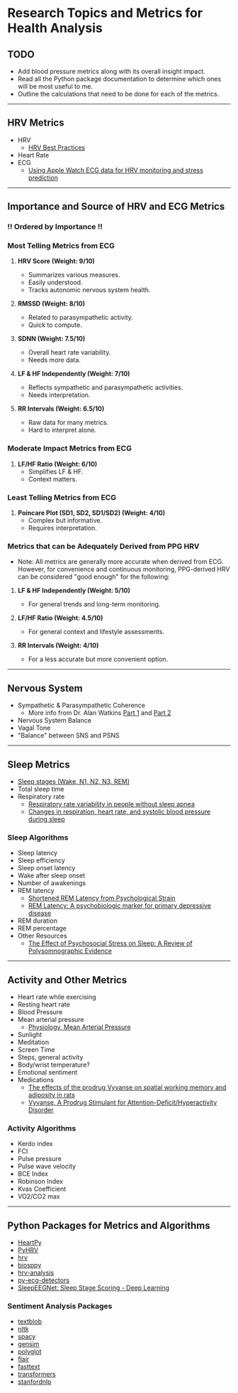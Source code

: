 # Research Topics and Metrics for Health Analysis

## TODO

- Add blood pressure metrics along with its overall insight impact.
- Read all the Python package documentation to determine which ones will be most useful to me.
- Outline the calculations that need to be done for each of the metrics.

---

## HRV Metrics

- HRV
  - [HRV Best Practices](https://imotions.com/blog/learning/best-practice/heart-rate-variability/#:~:text=One%20of%20the%20main%20divisions,high%20frequency%20beats%20that%20occur.)
- Heart Rate
- ECG
  - [Using Apple Watch ECG data for HRV monitoring and stress prediction](https://pubmed.ncbi.nlm.nih.gov/36569803/)

---

## Importance and Source of HRV and ECG Metrics
### !! Ordered by Importance !!

### Most Telling Metrics from ECG

1. **HRV Score (Weight: 9/10)**
   - Summarizes various measures.
   - Easily understood.
   - Tracks autonomic nervous system health.

2. **RMSSD (Weight: 8/10)**
   - Related to parasympathetic activity.
   - Quick to compute.

3. **SDNN (Weight: 7.5/10)**
   - Overall heart rate variability.
   - Needs more data.

4. **LF & HF Independently (Weight: 7/10)**
   - Reflects sympathetic and parasympathetic activities.
   - Needs interpretation.

5. **RR Intervals (Weight: 6.5/10)**
   - Raw data for many metrics.
   - Hard to interpret alone.

### Moderate Impact Metrics from ECG

1. **LF/HF Ratio (Weight: 6/10)**
   - Simplifies LF & HF.
   - Context matters.

### Least Telling Metrics from ECG

1. **Poincare Plot (SD1, SD2, SD1/SD2) (Weight: 4/10)**
   - Complex but informative.
   - Requires interpretation.

### Metrics that can be Adequately Derived from PPG HRV

- Note: All metrics are generally more accurate when derived from ECG. However, for convenience and continuous monitoring, PPG-derived HRV can be considered "good enough" for the following:

1. **LF & HF Independently (Weight: 5/10)**
   - For general trends and long-term monitoring.

2. **LF/HF Ratio (Weight: 4.5/10)**
   - For general context and lifestyle assessments.

3. **RR Intervals (Weight: 4/10)**
   - For a less accurate but more convenient option.

---

## Nervous System

- Sympathetic & Parasympathetic Coherence
    - More info from Dr. Alan Watkins [Part 1](https://youtu.be/q06YIWCR2Js?si=CEQqyBROOto1FCww) and [Part 2](https://youtu.be/Q_fFattg8N0?si=p20w-aUUBnXMgY6e)
- Nervous System Balance
- Vagal Tone
- "Balance" between SNS and PSNS

---

## Sleep Metrics

- [Sleep stages (Wake, N1, N2, N3, REM)](https://www.ncbi.nlm.nih.gov/books/NBK526132/)
- Total sleep time
- Respiratory rate
  - [Respiratory rate variability in people without sleep apnea](https://doi.org/10.14814/phy2.12949)
  - [Changes in respiration, heart rate, and systolic blood pressure during sleep](https://doi.org/10.1152/jappl.1964.19.3.417)

### Sleep Algorithms

- Sleep latency
- Sleep efficiency
- Sleep onset latency
- Wake after sleep onset
- Number of awakenings
- REM latency
  - [Shortened REM Latency from Psychological Strain](https://doi.org/10.1111/j.1469-8986.1987.tb00293.x)
  - [REM Latency: A psychobiologic marker for primary depressive disease](https://europepmc.org/article/med/183839)
- REM duration
- REM percentage
- Other Resources
  - [The Effect of Psychosocial Stress on Sleep: A Review of Polysomnographic Evidence](https://doi.org/10.1080/15402000701557383)

---

## Activity and Other Metrics

- Heart rate while exercising
- Resting heart rate
- Blood Pressure
- Mean arterial pressure
  - [Physiology, Mean Arterial Pressure](https://europepmc.org/article/nbk/nbk538226)
- Sunlight
- Meditation
- Screen Time
- Steps, general activity
- Body/wrist temperature?
- Emotional sentiment
- Medications
  - [The effects of the prodrug Vyvanse on spatial working memory and adiposity in rats](https://www.sciencedirect.com/science/article/abs/pii/S009130571830618X)
  - [Vyvanse, A Prodrug Stimulant for Attention-Deficit/Hyperactivity Disorder](https://www.ncbi.nlm.nih.gov/pmc/articles/PMC2873712/)

### Activity Algorithms

- Kerdo index
- FCI
- Pulse pressure
- Pulse wave velocity
- BCE Index
- Robinson Index
- Kvas Coefficient
- VO2/CO2 max

---

## Python Packages for Metrics and Algorithms

- [HeartPy](https://python-heart-rate-analysis-toolkit.readthedocs.io/en/latest/)
- [PyHRV](https://pyhrv.readthedocs.io/en/latest/)
- [hrv](https://hrv.readthedocs.io/en/latest/)
- [biosppy](https://biosppy.readthedocs.io/en/stable/)
- [hrv-analysis](https://aura-healthcare.github.io/hrv-analysis/)
- [py-ecg-detectors](https://pypi.org/project/py-ecg-detectors/)
- [SleepEEGNet: Sleep Stage Scoring - Deep Learning](https://github.com/MousaviSajad/SleepEEGNet)

### Sentiment Analysis Packages

- [textblob](https://textblob.readthedocs.io/en/dev/)
- [nltk](https://www.nltk.org/)
- [spacy](https://spacy.io/)
- [gensim](https://radimrehurek.com/gensim/)
- [polyglot](https://polyglot.readthedocs.io/en/latest/)
- [flair](https://flairnlp.github.io/)
- [fasttext](https://fasttext.cc/)
- [transformers](https://huggingface.co/transformers/)
- [stanfordnlp](https://stanfordnlp.github.io/stanfordnlp/)
